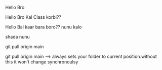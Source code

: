 Hello Bro


Hello Bro Kal Class korbi??

Hello Bal
kaar bara boro?? nunu kalo

shada nunu

git pull origin main

git pull origin main --> always sets your folder to current position.without this it won't change synchronoulsy
